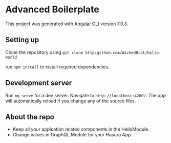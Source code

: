 # Advanced Boilerplate

This project was generated with [Angular CLI](https://github.com/angular/angular-cli) version 7.0.3.

## Setting up

Clone the repository using `git clone http:github.com/WickedBrat/hello-world`

run `npm install` to install required dependencies.

## Development server

Run `ng serve` for a dev server. Navigate to `http://localhost:4200/`. The app will automatically reload if you change any of the source files.

## About the repo

- Keep all your applcation related components in the HelloModule.
- Change values in GraphQL Module for your Hasura App.
